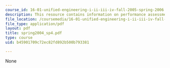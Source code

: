 ```yaml
---
course_id: 16-01-unified-engineering-i-ii-iii-iv-fall-2005-spring-2006
description: This resource contains information on performance assessment set.
file_location: /coursemedia/16-01-unified-engineering-i-ii-iii-iv-fall-2005-spring-2006/b45901709c72ec82fd892b500b793381_spring2004_sp4.pdf
file_type: application/pdf
layout: pdf
title: spring2004_sp4.pdf
type: course
uid: b45901709c72ec82fd892b500b793381

---
```

None